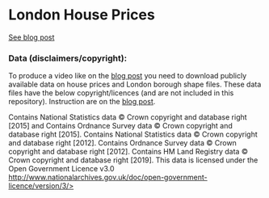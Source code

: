 
# London House Prices
[See blog post](https://nonetype.eu.pythonanywhere.com/articles/0007)

### Data (disclaimers/copyright):
To produce a video like on the [blog post](https://nonetype.eu.pythonanywhere.com/articles/0007) you need to download publicly available data on house prices and London borough shape files. These data files have the below copyright/licences (and are not included in this repository). Instruction are on the [blog post](https://nonetype.eu.pythonanywhere.com/articles/0007).

Contains National Statistics data © Crown copyright and database right [2015] and Contains Ordnance Survey data © Crown copyright and database right [2015].
Contains National Statistics data © Crown copyright and database right [2012].
Contains Ordnance Survey data © Crown copyright and database right [2012].
Contains HM Land Registry data © Crown copyright and database right [2019].
This data is licensed under the Open Government Licence v3.0 http://www.nationalarchives.gov.uk/doc/open-government-licence/version/3/>
